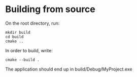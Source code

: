 # Building from source

On the root directory, run:
```shell 
mkdir build
cd build
cmake ..
```

In order to build, write:
```shell
cmake --build .
```

The application should end up in build/Debug/MyProject.exe

